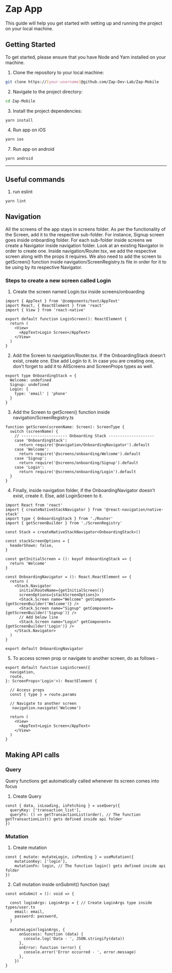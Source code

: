 # Zap App

This guide will help you get started with setting up and running the project on your local machine. 

## Getting Started

To get started, please ensure that you have Node and Yarn installed on your machine. 

1. Clone the repository to your local machine:
```bash
git clone https://[your-username]@github.com/Zap-Dev-Lab/Zap-Mobile
```
2. Navigate to the project directory:
```bash
cd Zap-Mobile
```
3. Install the project dependencies:
```bash
yarn install
```
4. Run app on iOS
```bash
yarn ios
```
7. Run app on android
```bash
yarn android
```

----

## Useful commands

1. run eslint
```
yarn lint
```

## Navigation

All the screens of the app stays in screens folder. As per the functionality of the Screen, add it to the respective sub-folder. For instance, Signup screen goes inside onboarding folder. For each sub-folder inside screens we create a Navigator inside navigation folder. Look at an existing Navigator in order to create one.
Inside navigation/Router.tsx, we add the respective screen along with the props it requires.
We also need to add the screen to getScreen() function inside navigation/ScreenRegistry.ts file in order for it to be using by its respective Navigator.

### Steps to create a new screen called Login

1. Create the screen named Login.tsx inside screens/onboarding

```
import { AppText } from '@components/text/AppText'
import React, { ReactElement } from 'react'
import { View } from 'react-native'

export default function LoginScreen(): ReactElement {
  return (
    <View>
      <AppText>Login Screen</AppText>
    </View>
  )
}
```

2. Add the Screen to navigation/Router.tsx. If the OnboardingStack doesn't exist, create one. Else add Login to it. In case you are creating one, don't forget to add it to AllScreens and ScreenProps types as well.

```
export type OnboardingStack = {
  Welcome: undefined
  Signup: undefined
  Login: {
    type: 'email' | 'phone'
  }
}
```

3. Add the Screen to getScreen() function inside navigation/ScreenRegistry.ts
```
function getScreen(screenName: Screen): ScreenType {
  switch (screenName) {
    // -------------------- Onboarding Stack --------------------
    case 'OnboardingStack':
      return require('@navigation/OnboardingNavigator').default
    case 'Welcome':
      return require('@screens/onboarding/Welcome').default
    case 'Signup':
      return require('@screens/onboarding/Signup').default
    case 'Login':
      return require('@screens/onboarding/Login').default
  }
}
```


4. Finally, inside navigation folder, if the OnboardingNavigator doesn't exist, create it. Else, add LoginScreen to it.

```
import React from 'react'
import { createNativeStackNavigator } from '@react-navigation/native-stack'
import type { OnboardingStack } from './Router'
import { getScreenBuilder } from './ScreenRegistry'

const Stack = createNativeStackNavigator<OnboardingStack>()

const stackScreenOptions = {
  headerShown: false,
}

const getInitialScreen = (): keyof OnboardingStack => {
  return 'Welcome'
}

const OnboardingNavigator = (): React.ReactElement => {
  return (
    <Stack.Navigator
      initialRouteName={getInitialScreen()}
      screenOptions={stackScreenOptions}>
      <Stack.Screen name="Welcome" getComponent={getScreenBuilder('Welcome')} />
      <Stack.Screen name="Signup" getComponent={getScreenBuilder('Signup')} />
      // Add below line
      <Stack.Screen name="Login" getComponent={getScreenBuilder('Login')} />
    </Stack.Navigator>
  )
}

export default OnboardingNavigator
```

5. To access screen prop or navigate to another screen, do as follows -

```
export default function LoginScreen({
  navigation,
  route,
}: ScreenProps<'Login'>): ReactElement {

  // Access props
  const { type } = route.params

  // Navigate to another screen
   navigation.navigate('Welcome')

  return (
    <View>
      <AppText>Login Screen</AppText>
    </View>
  )
}
```

## Making API calls

### Query
Query functions get automatically called whenever its screen comes into focus

1. Create Query

```
const { data, isLoading, isFetching } = useQuery({
  queryKey: ['transaction_list'],
  queryFn: () => getTransactionList(order), // The function getTransactionList() gets defined inside api folder
})
```


### Mutation

1. Create mutation

```
const { mutate: mutateLogin, isPending } = useMutation({
    mutationKey: ['login'],
    mutationFn: login, // The function login() gets defined inside api folder
})
```

2. Call mutation inside onSubmit() function (say)

```
const onSubmit = (): void => {

  const loginArgs: LoginArgs = { // Create LoginArgs type inside types/user.ts
    email: email,
    password: password,
  }

  mutateLogin(loginArgs, {
      onSuccess: function (data) {
        console.log('Data - ', JSON.stringify(data))
      },
      onError: function (error) {
        console.error('Error occurred - ', error.message)
      },
    })
}
```

